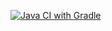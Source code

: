 [![Java CI with Gradle](https://github.com/Aisenkora/PageObject-s/actions/workflows/gradle.yml/badge.svg)](https://github.com/Aisenkora/PageObject-s/actions/workflows/gradle.yml)
